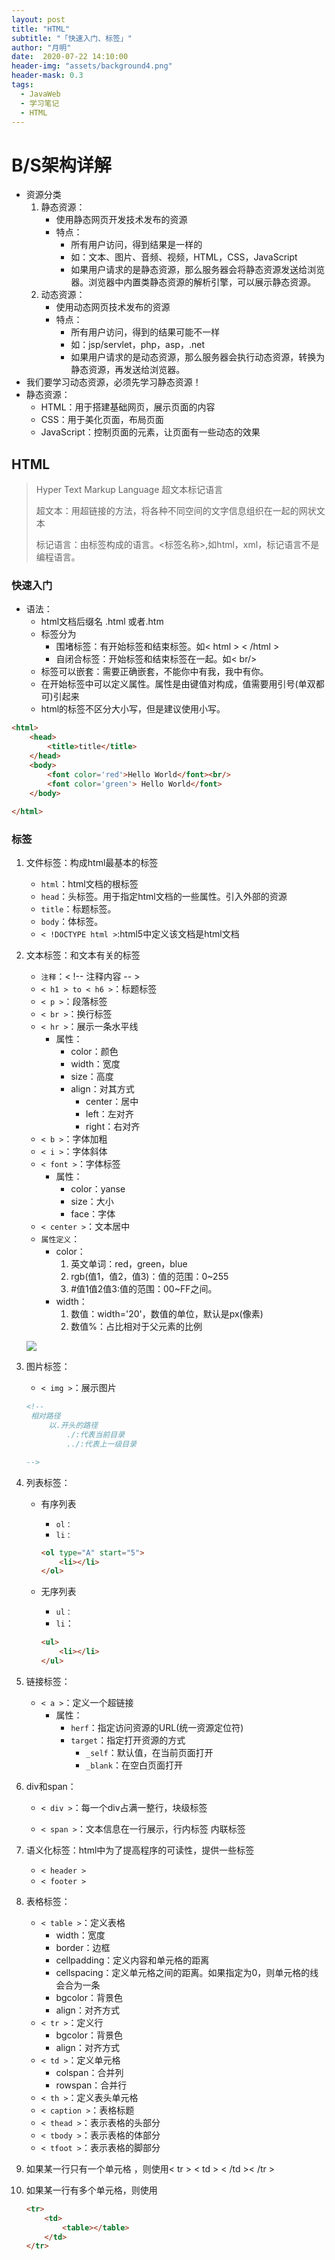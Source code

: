 ```yaml
---
layout: post
title: "HTML"
subtitle: "「快速入门、标签」"
author: "月明"
date:  2020-07-22 14:10:00
header-img: "assets/background4.png"
header-mask: 0.3
tags:
  - JavaWeb
  - 学习笔记
  - HTML
---
```


# B/S架构详解

* 资源分类
  1. 静态资源：
     * 使用静态网页开发技术发布的资源
     * 特点：
       * 所有用户访问，得到结果是一样的
       * 如：文本、图片、音频、视频，HTML，CSS，JavaScript
       * 如果用户请求的是静态资源，那么服务器会将静态资源发送给浏览器。浏览器中内置类静态资源的解析引擎，可以展示静态资源。
  2. 动态资源：
     * 使用动态网页技术发布的资源
     * 特点：
       * 所有用户访问，得到的结果可能不一样
       * 如：jsp/servlet，php，asp，.net
       * 如果用户请求的是动态资源，那么服务器会执行动态资源，转换为静态资源，再发送给浏览器。
* 我们要学习动态资源，必须先学习静态资源！
* 静态资源：
  * HTML：用于搭建基础网页，展示页面的内容
  * CSS：用于美化页面，布局页面
  * JavaScript：控制页面的元素，让页面有一些动态的效果

## HTML

> Hyper Text Markup Language 超文本标记语言
>
> ​	超文本：用超链接的方法，将各种不同空间的文字信息组织在一起的网状文本
>
> ​	标记语言：由标签构成的语言。<标签名称>,如html，xml，标记语言不是编程语言。

### 快速入门

* 语法：
  * html文档后缀名 .html 或者.htm
  * 标签分为
    * 围堵标签：有开始标签和结束标签。如< html > < /html >
    * 自闭合标签：开始标签和结束标签在一起。如< br/>
  * 标签可以嵌套：需要正确嵌套，不能你中有我，我中有你。
  * 在开始标签中可以定义属性。属性是由键值对构成，值需要用引号(单双都可)引起来
  * html的标签不区分大小写，但是建议使用小写。

```html
<html>
    <head>
        <title>title</title>
    </head>
    <body>
        <font color='red'>Hello World</font><br/>
        <font color='green'> Hello World</font>
    </body>
        
</html>
```

### 标签

1. 文件标签：构成html最基本的标签

   * `html`：html文档的根标签
   * `head`：头标签。用于指定html文档的一些属性。引入外部的资源
   * `title`：标题标签。
   * `body`：体标签。
   * `< !DOCTYPE html >`:html5中定义该文档是html文档

2. 文本标签：和文本有关的标签

   * `注释`：< !-- 注释内容 -- >
   * `< h1 > to < h6 >`：标题标签
   * `< p >`：段落标签
   * `< br >`：换行标签
   * `< hr >`：展示一条水平线
     * 属性：
       * color：颜色
       * width：宽度
       * size：高度
       * align：对其方式
         * center：居中
         * left：左对齐
         * right：右对齐
   * `< b >`：字体加粗
   * `< i >`：字体斜体
   * `< font >`：字体标签
     * 属性：
       * color：yanse
       * size：大小
       * face：字体
   * `< center >`：文本居中
   * `属性定义`：
     * color：
       1. 英文单词：red，green，blue
       2. rgb(值1，值2，值3)：值的范围：0~255
       3. #值1值2值3:值的范围：00~FF之间。
     * width：
       1. 数值：width='20'，数值的单位，默认是px(像素)
       2. 数值%：占比相对于父元素的比例

   ![ ](/assets/image/特殊字符表.png) 

3. 图片标签：

   * `< img >`：展示图片

   ```html
   <!-- 
   	相对路径
   		以.开头的路径
   			./:代表当前目录 
   			../:代表上一级目录
   
   -->
   ```

4. 列表标签：

   * 有序列表

     * `ol：`
     * `li：`

     ```html
     <ol type="A" start="5">
         <li></li>
     </ol>
     ```

   * 无序列表

     * `ul：`
     * `li`：

     ```html
     <ul>
         <li></li>
     </ul>
     ```

5. 链接标签：

   * `< a >`：定义一个超链接
     * 属性：
       * `herf`：指定访问资源的URL(统一资源定位符)
       * `target`：指定打开资源的方式
         * `_self`：默认值，在当前页面打开
         * `_blank`：在空白页面打开

6. div和span：

   * `< div >`：每一个div占满一整行，块级标签	

   * `< span >`：文本信息在一行展示，行内标签 内联标签

7. 语义化标签：html中为了提高程序的可读性，提供一些标签

   * `< header >`
   * `< footer >`

8. 表格标签：

   * `< table >`：定义表格
     * width：宽度
     * border：边框
     * cellpadding：定义内容和单元格的距离
     * cellspacing：定义单元格之间的距离。如果指定为0，则单元格的线会合为一条
     * bgcolor：背景色
     * align：对齐方式
   * `< tr >`：定义行
     * bgcolor：背景色
     * align：对齐方式
   * `< td >`：定义单元格
     * colspan：合并列
     * rowspan：合并行
   * `< th >`：定义表头单元格
   * `< caption >`：表格标题
   * `< thead >`：表示表格的头部分
   * `< tbody >`：表示表格的体部分
   * `< tfoot >`：表示表格的脚部分

9. 如果某一行只有一个单元格 ，则使用< tr > < td > < /td >< /tr >

10. 如果某一行有多个单元格，则使用

    ```html
    <tr>
        <td>
            <table></table>
        </td>
    </tr>
    ```

    





















 